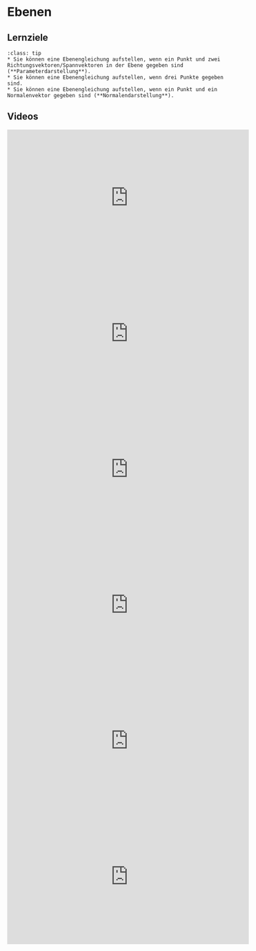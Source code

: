 # Ebenen

## Lernziele

```{admonition} Lernziele 
:class: tip
* Sie können eine Ebenengleichung aufstellen, wenn ein Punkt und zwei Richtungsvektoren/Spannvektoren in der Ebene gegeben sind (**Parameterdarstellung**).
* Sie können eine Ebenengleichung aufstellen, wenn drei Punkte gegeben sind.
* Sie können eine Ebenengleichung aufstellen, wenn ein Punkt und ein Normalenvektor gegeben sind (**Normalendarstellung**). 
```

## Videos

<iframe width="560" height="315" src="https://www.youtube.com/embed/xgn1c3SAKZI" title="YouTube video player" frameborder="0" allow="accelerometer; autoplay; clipboard-write; encrypted-media; gyroscope; picture-in-picture" allowfullscreen></iframe>

<iframe width="560" height="315" src="https://www.youtube.com/embed/aUohWmcs3Dc" title="YouTube video player" frameborder="0" allow="accelerometer; autoplay; clipboard-write; encrypted-media; gyroscope; picture-in-picture" allowfullscreen></iframe>

<iframe width="560" height="315" src="https://www.youtube.com/embed/GoqI8uG6PYI" title="YouTube video player" frameborder="0" allow="accelerometer; autoplay; clipboard-write; encrypted-media; gyroscope; picture-in-picture" allowfullscreen></iframe>

<iframe width="560" height="315" src="https://www.youtube.com/embed/0Hg56BoiHq0" title="YouTube video player" frameborder="0" allow="accelerometer; autoplay; clipboard-write; encrypted-media; gyroscope; picture-in-picture" allowfullscreen></iframe>

<iframe width="560" height="315" src="https://www.youtube.com/embed/TsyHJ2P4qOA" title="YouTube video player" frameborder="0" allow="accelerometer; autoplay; clipboard-write; encrypted-media; gyroscope; picture-in-picture" allowfullscreen></iframe>

<iframe width="560" height="315" src="https://www.youtube.com/embed/xv1UOakv3XI" title="YouTube video player" frameborder="0" allow="accelerometer; autoplay; clipboard-write; encrypted-media; gyroscope; picture-in-picture" allowfullscreen></iframe>